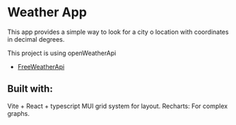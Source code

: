 # Weather App

This app provides a simple way to look for a city o location with coordinates in decimal degrees.

This project is using openWeatherApi

- [FreeWeatherApi]([https://github.com/vitejs/vite-plugin-react/blob/main/packages/plugin-react/README.md](https://www.weatherapi.com/))

## Built with:

Vite + React + typescript
 MUI grid system for layout.
Recharts: For complex graphs.
